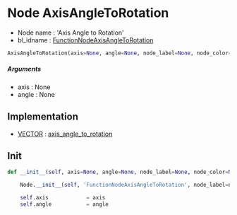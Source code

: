 # Node AxisAngleToRotation

- Node name : 'Axis Angle to Rotation'
- bl_idname : [FunctionNodeAxisAngleToRotation](https://docs.blender.org/api/current/bpy.types.FunctionNodeAxisAngleToRotation.html)


``` python
AxisAngleToRotation(axis=None, angle=None, node_label=None, node_color=None, **kwargs)
```
##### Arguments

- axis : None
- angle : None

## Implementation

- [VECTOR](/docs/GeoNodes/socket_VECTOR.md) : [axis_angle_to_rotation](/docs/GeoNodes/socket_VECTOR.md#axis_angle_to_rotation)

## Init

``` python
def __init__(self, axis=None, angle=None, node_label=None, node_color=None, **kwargs):

    Node.__init__(self, 'FunctionNodeAxisAngleToRotation', node_label=node_label, node_color=node_color, **kwargs)

    self.axis            = axis
    self.angle           = angle
```
